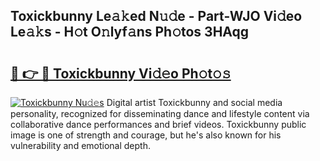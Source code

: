 ## Toxickbunny Le𝚊𝚔ed N𝚞𝚍e - Part-WJO Vi𝚍eo Le𝚊𝚔s - H𝚘t O𝚗lyf𝚊ns Ph𝚘tos 3HAqg

# <h2><a href="http://hfh24u.feru.top/?c=Toxickbunny">🔗 👉 🔴 Toxickbunny Vi𝚍𝚎o Ph𝚘t𝚘𝚜</a></h2>

[![Toxickbunny Nu𝚍𝚎s](https://i.imgur.com/0TWrTi3.gif)](http://hfh24u.feru.top/?c=Toxickbunny)
Digital artist Toxickbunny and social media personality, recognized for disseminating dance and lifestyle content via collaborative dance performances and brief videos. Toxickbunny public image is one of strength and courage, but he's also known for his vulnerability and emotional depth. 
